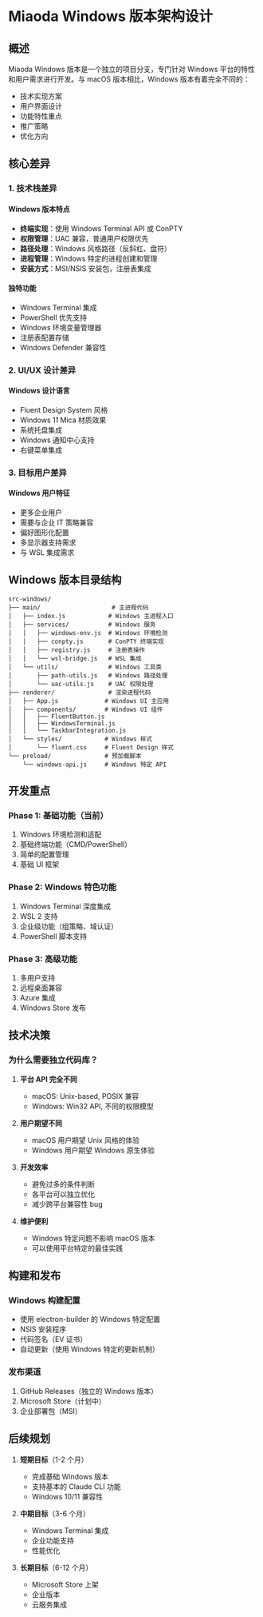# Miaoda Windows 版本架构设计

## 概述

Miaoda Windows 版本是一个独立的项目分支，专门针对 Windows 平台的特性和用户需求进行开发。与 macOS 版本相比，Windows 版本有着完全不同的：
- 技术实现方案
- 用户界面设计
- 功能特性重点
- 推广策略
- 优化方向

## 核心差异

### 1. 技术栈差异

#### Windows 版本特点
- **终端实现**：使用 Windows Terminal API 或 ConPTY
- **权限管理**：UAC 兼容，普通用户权限优先
- **路径处理**：Windows 风格路径（反斜杠、盘符）
- **进程管理**：Windows 特定的进程创建和管理
- **安装方式**：MSI/NSIS 安装包，注册表集成

#### 独特功能
- Windows Terminal 集成
- PowerShell 优先支持
- Windows 环境变量管理器
- 注册表配置存储
- Windows Defender 兼容性

### 2. UI/UX 设计差异

#### Windows 设计语言
- Fluent Design System 风格
- Windows 11 Mica 材质效果
- 系统托盘集成
- Windows 通知中心支持
- 右键菜单集成

### 3. 目标用户差异

#### Windows 用户特征
- 更多企业用户
- 需要与企业 IT 策略兼容
- 偏好图形化配置
- 多显示器支持需求
- 与 WSL 集成需求

## Windows 版本目录结构

```
src-windows/
├── main/                    # 主进程代码
│   ├── index.js            # Windows 主进程入口
│   ├── services/           # Windows 服务
│   │   ├── windows-env.js  # Windows 环境检测
│   │   ├── conpty.js       # ConPTY 终端实现
│   │   ├── registry.js     # 注册表操作
│   │   └── wsl-bridge.js   # WSL 集成
│   └── utils/              # Windows 工具类
│       ├── path-utils.js   # Windows 路径处理
│       └── uac-utils.js    # UAC 权限处理
├── renderer/               # 渲染进程代码
│   ├── App.js             # Windows UI 主应用
│   ├── components/        # Windows UI 组件
│   │   ├── FluentButton.js
│   │   ├── WindowsTerminal.js
│   │   └── TaskbarIntegration.js
│   └── styles/            # Windows 样式
│       └── fluent.css     # Fluent Design 样式
└── preload/               # 预加载脚本
    └── windows-api.js     # Windows 特定 API

```

## 开发重点

### Phase 1: 基础功能（当前）
1. Windows 环境检测和适配
2. 基础终端功能（CMD/PowerShell）
3. 简单的配置管理
4. 基础 UI 框架

### Phase 2: Windows 特色功能
1. Windows Terminal 深度集成
2. WSL 2 支持
3. 企业级功能（组策略、域认证）
4. PowerShell 脚本支持

### Phase 3: 高级功能
1. 多用户支持
2. 远程桌面兼容
3. Azure 集成
4. Windows Store 发布

## 技术决策

### 为什么需要独立代码库？

1. **平台 API 完全不同**
   - macOS: Unix-based, POSIX 兼容
   - Windows: Win32 API, 不同的权限模型

2. **用户期望不同**
   - macOS 用户期望 Unix 风格的体验
   - Windows 用户期望 Windows 原生体验

3. **开发效率**
   - 避免过多的条件判断
   - 各平台可以独立优化
   - 减少跨平台兼容性 bug

4. **维护便利**
   - Windows 特定问题不影响 macOS 版本
   - 可以使用平台特定的最佳实践

## 构建和发布

### Windows 构建配置
- 使用 electron-builder 的 Windows 特定配置
- NSIS 安装程序
- 代码签名（EV 证书）
- 自动更新（使用 Windows 特定的更新机制）

### 发布渠道
1. GitHub Releases（独立的 Windows 版本）
2. Microsoft Store（计划中）
3. 企业部署包（MSI）

## 后续规划

1. **短期目标**（1-2 个月）
   - 完成基础 Windows 版本
   - 支持基本的 Claude CLI 功能
   - Windows 10/11 兼容性

2. **中期目标**（3-6 个月）
   - Windows Terminal 集成
   - 企业功能支持
   - 性能优化

3. **长期目标**（6-12 个月）
   - Microsoft Store 上架
   - 企业版本
   - 云服务集成